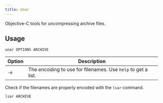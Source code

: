 ```yaml
---
title: Unar
---
```


Objective-C tools for uncompressing archive files.

## Usage

```shell
unar OPTIONS ARCHIVE
```

| Option | Description |
| --- | --- |
| `-e` | The encoding to use for filenames. Use `help` to get a list. |

Check if the filenames are properly encoded with the `lsar` command.

```shell
lsar ARCHIVE
```
